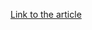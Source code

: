 [Link to the article](https://www.cisa.gov/news-events/alerts/2025/01/14/fortinet-releases-security-updates-multiple-products)
